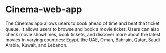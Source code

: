 # Cinema-web-app
The Cinemas app allows users to book ahead of time and beat that ticket queue. It allows users to browse and book a  movie ticket. Users can also check movie showtimes, book tickets, and discover more about the latest movies in varying  countries: Egypt, the UAE, Oman, Bahrain, Qatar, Saudi Arabia, Kuwait, and Lebanon.

